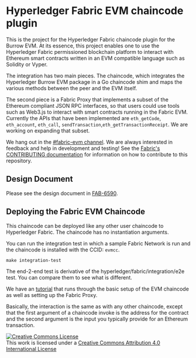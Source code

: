 # Hyperledger Fabric EVM chaincode plugin

This is the project for the Hyperledger Fabric chaincode plugin for the
Burrow EVM. At its essence, this project enables one to use the Hyperledger
Fabric permissioned blockchain platform to interact with Ethereum smart
contracts written in an EVM compatible language such as Solidity or Vyper.

The integration has two main pieces. The chaincode, which integrates the
Hyperledger Burrow EVM package in a Go chaincode shim and maps the various
methods between the peer and the EVM itself.

The second piece is a Fabric Proxy that implements a subset of the Ethereum
compliant JSON RPC interfaces, so that users could use tools such as Web3.js
to interact with smart contracts running in the Fabric EVM. Currently the APIs
that have been implemented are `eth_getCode`, `eth_account`, `eth_call`,
`sendTransaction`,`eth_getTransactionReceipt`. We are working on expanding
that subset.

We hang out in the
[#fabric-evm channel](https://chat.hyperledger.org/channel/fabric-evm). We are
always interested in feedback and help in development and testing! See the
[Fabric's CONTRIBUTING documentation](http://hyperledger-fabric.readthedocs.io/en/latest/CONTRIBUTING.html)
for information on how to contribute to this repository.

## Design Document

Please see the design document in [FAB-6590](https://jira.hyperledger.org/browse/FAB-6590).

## Deploying the Fabric EVM Chaincode

This chaincode can be deployed like any other user chaincode to Hyperledger
Fabric. The chaincode has no instantiation arguments.

You can run the integration test in which a sample Fabric Network is run and the
chaincode is installed with the CCID: `evmcc`.
```
make integration-test
```
The end-2-end test is derivative of the hyperledger/fabric/integration/e2e test.
You can compare them to see what is different.

We have an [tutorial](examples/EVM_Smart_Contracts.md) that runs through the
basic setup of the EVM chaincode as well as setting up the Fabric Proxy.

Basically, the interaction is the same as with any other chaincode, except that
the first argument of a chaincode invoke is the address for the contract and
the second argument is the input you typically provide for an Ethereum
transaction.

[![Creative Commons License](https://i.creativecommons.org/l/by/4.0/88x31.png)](http://creativecommons.org/licenses/by/4.0/)<br>
This work is licensed under a [Creative Commons Attribution 4.0 International License](http://creativecommons.org/licenses/by/4.0/)
